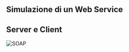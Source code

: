## Simulazione di un Web Service
## Server e Client
![SOAP](https://jaxenter.com/wp-content/uploads/2015/06/shutterstock_280038503-e1433408034381.jpg)